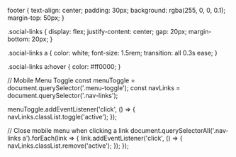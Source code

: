 footer {
    text-align: center;
    padding: 30px;
    background: rgba(255, 0, 0, 0.1);
    margin-top: 50px;
}

.social-links {
    display: flex;
    justify-content: center;
    gap: 20px;
    margin-bottom: 20px;
}

.social-links a {
    color: white;
    font-size: 1.5rem;
    transition: all 0.3s ease;
}

.social-links a:hover {
    color: #ff0000;
}

<link rel="stylesheet" href="https://cdnjs.cloudflare.com/ajax/libs/font-awesome/6.0.0/css/all.min.css">

// Mobile Menu Toggle
const menuToggle = document.querySelector('.menu-toggle');
const navLinks = document.querySelector('.nav-links');

menuToggle.addEventListener('click', () => {
    navLinks.classList.toggle('active');
});

// Close mobile menu when clicking a link
document.querySelectorAll('.nav-links a').forEach(link => {
    link.addEventListener('click', () => {
        navLinks.classList.remove('active');
    });
});
